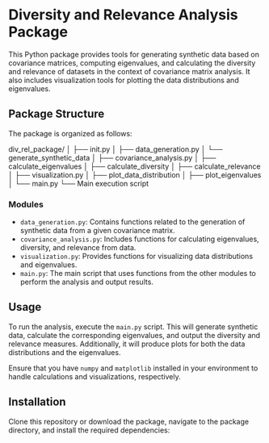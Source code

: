 # Diversity and Relevance Analysis Package

This Python package provides tools for generating synthetic data based on covariance matrices, computing eigenvalues, and calculating the diversity and relevance of datasets in the context of covariance matrix analysis. It also includes visualization tools for plotting the data distributions and eigenvalues.

## Package Structure

The package is organized as follows:

div_rel_package/
│
├── init.py
│
├── data_generation.py
│ └── generate_synthetic_data
│
├── covariance_analysis.py
│ ├── calculate_eigenvalues
│ ├── calculate_diversity
│ ├── calculate_relevance
│
├── visualization.py
│ ├── plot_data_distribution
│ ├── plot_eigenvalues
│
└── main.py
└── Main execution script


### Modules

- `data_generation.py`: Contains functions related to the generation of synthetic data from a given covariance matrix.
- `covariance_analysis.py`: Includes functions for calculating eigenvalues, diversity, and relevance from data.
- `visualization.py`: Provides functions for visualizing data distributions and eigenvalues.
- `main.py`: The main script that uses functions from the other modules to perform the analysis and output results.

## Usage

To run the analysis, execute the `main.py` script. This will generate synthetic data, calculate the corresponding eigenvalues, and output the diversity and relevance measures. Additionally, it will produce plots for both the data distributions and the eigenvalues.

Ensure that you have `numpy` and `matplotlib` installed in your environment to handle calculations and visualizations, respectively.

## Installation

Clone this repository or download the package, navigate to the package directory, and install the required dependencies:


